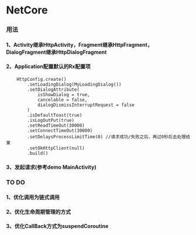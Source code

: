 # NetCore

### 用法

#### 1、Activity继承HttpActivity，Fragment继承HttpFragment，DialogFragment继承HttpDialogFragment

#### 2、Application配置默认的Rx配置项
        HttpConfig.create()
            .setLoadingDialog(MyLoadingDialog())
            .setDialogAttribute(
                isShowDialog = true,
                cancelable = false,
                dialogDismissInterruptRequest = false
            )
            .isDefaultToast(true)
            .isLogOutPut(true)
            .setReadTimeOut(30000)
            .setConnectTimeOut(30000)
            .setDelaysProcessLimitTime(0) //请求成功/失败之后，再过0秒后去处理结果
            .setOkHttpClient(null)
            .build()
#### 3、发起请求(参考demo MainActivity)

### TO DO

#### 1、优化调用为链式调用
#### 2、优化生命周期管理的方式
#### 3、优化CallBack方式为suspendCoroutine